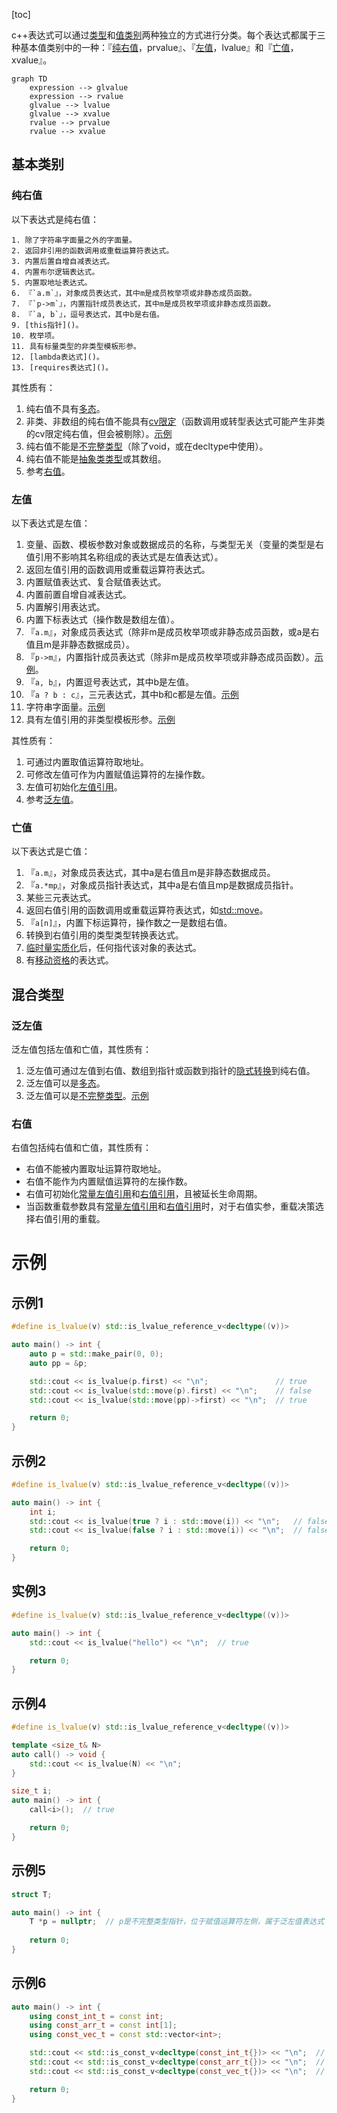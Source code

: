 [toc]

c++表达式可以通过[类型]()和[值类别]()两种独立的方式进行分类。每个表达式都属于三种基本值类别中的一种：『[纯右值](#纯右值)，prvalue』、『[左值](#左值)，lvalue』和『[亡值](#亡值)，xvalue』。

```mermaid
graph TD
    expression --> glvalue
    expression --> rvalue
    glvalue --> lvalue
    glvalue --> xvalue
    rvalue --> prvalue
    rvalue --> xvalue
```

## 基本类别

### 纯右值

以下表达式是纯右值：

    1. 除了字符串字面量之外的字面量。
    2. 返回非引用的函数调用或重载运算符表达式。
    3. 内置后置自增自减表达式。
    4. 内置布尔逻辑表达式。
    5. 内置取地址表达式。
    6. 『`a.m`』，对象成员表达式，其中m是成员枚举项或非静态成员函数。
    7. 『`p->m`』，内置指针成员表达式，其中m是成员枚举项或非静态成员函数。
    8. 『`a, b`』，逗号表达式，其中b是右值。
    9. [this指针]()。
    10. 枚举项。
    11. 具有标量类型的非类型模板形参。
    12. [lambda表达式]()。
    13. [requires表达式]()。

其性质有：

1. 纯右值不具有[多态]()。
2. 非类、非数组的纯右值不能具有[cv限定]()（函数调用或转型表达式可能产生非类的cv限定纯右值，但会被剔除）。[示例](#示例6)
3. 纯右值不能是[不完整类型]()（除了void，或在decltype中使用）。
4. 纯右值不能是[抽象类类型]()或其数组。
5. 参考[右值](#右值)。

### 左值

以下表达式是左值：

1. 变量、函数、模板参数对象或数据成员的名称，与类型无关（变量的类型是右值引用不影响其名称组成的表达式是左值表达式）。
2. 返回左值引用的函数调用或重载运算符表达式。
3. 内置赋值表达式、复合赋值表达式。
4. 内置前置自增自减表达式。
5. 内置解引用表达式。
6. 内置下标表达式（操作数是数组左值）。
7. 『`a.m`』，对象成员表达式（除非m是成员枚举项或非静态成员函数，或a是右值且m是非静态数据成员）。
8. 『`p->m`』，内置指针成员表达式（除非m是成员枚举项或非静态成员函数）。[示例](#示例1)。
9. 『`a, b`』，内置逗号表达式，其中b是左值。
10. 『`a ? b : c`』，三元表达式，其中b和c都是左值。[示例](#示例2)
11. 字符串字面量。[示例](#实例3)
12. 具有左值引用的非类型模板形参。[示例](#示例4)

其性质有：

1. 可通过内置取值运算符取地址。
2. 可修改左值可作为内置赋值运算符的左操作数。
3. 左值可初始化[左值引用]()。
4. 参考[泛左值](#泛左值)。

### 亡值

以下表达式是亡值：

1. 『`a.m`』，对象成员表达式，其中a是右值且m是非静态数据成员。
2. 『`a.*mp`』，对象成员指针表达式，其中a是右值且mp是数据成员指针。
3. 某些三元表达式。
4. 返回右值引用的函数调用或重载运算符表达式，如[std::move]()。
5. 『`a[n]`』，内置下标运算符，操作数之一是数组右值。
6. 转换到右值引用的类型类型转换表达式。
7. [临时量实质化]()后，任何指代该对象的表达式。
8. 有[移动资格]()的表达式。

## 混合类型

### 泛左值

泛左值包括左值和亡值，其性质有：

1. 泛左值可通过左值到右值、数组到指针或函数到指针的[隐式转换]()到纯右值。
2. 泛左值可以是[多态]()。
3. 泛左值可以是[不完整类型]()。[示例](#示例5)

### 右值

右值包括纯右值和亡值，其性质有：

* 右值不能被内置取址运算符取地址。
* 右值不能作为内置赋值运算符的左操作数。
* 右值可初始化[常量左值引用]()和[右值引用]()，且被延长生命周期。
* 当函数重载参数具有[常量左值引用]()和[右值引用]()时，对于右值实参，重载决策选择右值引用的重载。

# 示例

## 示例1

```cpp
#define is_lvalue(v) std::is_lvalue_reference_v<decltype((v))>

auto main() -> int {
    auto p = std::make_pair(0, 0);
    auto pp = &p;

    std::cout << is_lvalue(p.first) << "\n";               // true
    std::cout << is_lvalue(std::move(p).first) << "\n";    // false
    std::cout << is_lvalue(std::move(pp)->first) << "\n";  // true

    return 0;
}
```

## 示例2

```cpp
#define is_lvalue(v) std::is_lvalue_reference_v<decltype((v))>

auto main() -> int {
    int i;
    std::cout << is_lvalue(true ? i : std::move(i)) << "\n";   // false
    std::cout << is_lvalue(false ? i : std::move(i)) << "\n";  // false

    return 0;
}
```

## 实例3

```cpp
#define is_lvalue(v) std::is_lvalue_reference_v<decltype((v))>

auto main() -> int {
    std::cout << is_lvalue("hello") << "\n";  // true

    return 0;
}
```

## 示例4

```cpp
#define is_lvalue(v) std::is_lvalue_reference_v<decltype((v))>

template <size_t& N>
auto call() -> void {
    std::cout << is_lvalue(N) << "\n";
}

size_t i;
auto main() -> int {
    call<i>();  // true

    return 0;
}
```

## 示例5

```cpp
struct T;

auto main() -> int {
    T *p = nullptr;  // p是不完整类型指针，位于赋值运算符左侧，属于泛左值表达式
    
    return 0;
}
```

## 示例6

```cpp
auto main() -> int {
    using const_int_t = const int;
    using const_arr_t = const int[1];
    using const_vec_t = const std::vector<int>;

    std::cout << std::is_const_v<decltype(const_int_t{})> << "\n";  // false
    std::cout << std::is_const_v<decltype(const_arr_t{})> << "\n";  // true
    std::cout << std::is_const_v<decltype(const_vec_t{})> << "\n";  // true

    return 0;
}
```


